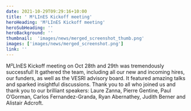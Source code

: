 ```yaml
---
date: 2021-10-29T09:29:16+10:00
title: ' M²LInES Kickoff meeting'
heroHeading: 'M²LInES Kickoff meeting'
heroSubHeading: ''
heroBackground: ''
thumbnail:  'images/news/merged_screenshot_thumb.png'  
images: ['images/news/merged_screenshot.png']
link: '' 
---
```


M²LInES Kickoff meeting on Oct 28th and 29th was tremendously successful! It gathered the team, including all our new and incoming hires, our funders, as well as the VESRI advisory board. It featured amazing talks and sparked insightful discussions. 
Thank you to all who joined us and thank you to our brilliant speakers: Laure Zanna, Pierre Gentine, Paul O’Gorman, Carlos Fernandez-Granda, Ryan Abernathey, Judith Berner and Alistair Adcroft.